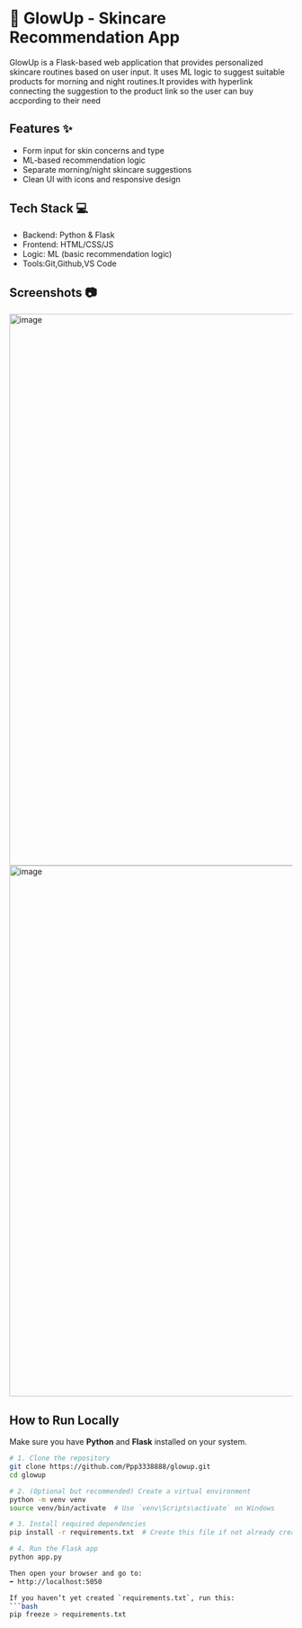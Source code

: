 # 🌸 GlowUp - Skincare Recommendation App

GlowUp is a Flask-based web application that provides personalized skincare routines based on user input. It uses ML logic to suggest suitable products for morning and night routines.It provides with hyperlink connecting the suggestion to the product link so the user can buy accpording to their need

## Features ✨
- Form input for skin concerns and type
- ML-based recommendation logic
- Separate morning/night skincare suggestions
- Clean UI with icons and responsive design

## Tech Stack 💻
- Backend: Python & Flask
- Frontend: HTML/CSS/JS
- Logic: ML (basic recommendation logic)
- Tools:Git,Github,VS Code

## Screenshots 📷
<img width="1512" height="982" alt="image" src="https://github.com/user-attachments/assets/7fc60aef-932f-452c-8040-90647d750fbe" />
<img width="1512" height="945" alt="image" src="https://github.com/user-attachments/assets/896c2d3c-6bb8-4481-a7c4-c7bc2af75e7f" />

## How to Run Locally

Make sure you have **Python** and **Flask** installed on your system.

```bash
# 1. Clone the repository
git clone https://github.com/Ppp3338888/glowup.git
cd glowup

# 2. (Optional but recommended) Create a virtual environment
python -m venv venv
source venv/bin/activate  # Use `venv\Scripts\activate` on Windows

# 3. Install required dependencies
pip install -r requirements.txt  # Create this file if not already created

# 4. Run the Flask app
python app.py

Then open your browser and go to:
➡️ http://localhost:5050

If you haven’t yet created `requirements.txt`, run this:
```bash
pip freeze > requirements.txt







